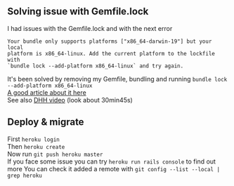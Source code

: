 
## Solving issue with Gemfile.lock
I had issues with the Gemfile.lock and with the next error
```
Your bundle only supports platforms ["x86_64-darwin-19"] but your local
platform is x86_64-linux. Add the current platform to the lockfile with
`bundle lock --add-platform x86_64-linux` and try again.
```

It's been solved by removing my Gemfile, bundling and running `bundle lock --add-platform x86_64-linux` \
[A good article about it here](https://www.moncefbelyamani.com/understanding-the-gemfile-lock-file/) \
See also [DHH video](https://youtu.be/mpWFrUwAN88) (look about 30min45s)

## Deploy & migrate

First `heroku login` \
Then `heroku create` \
Now run `git push heroku master` \
If you face some issue you can try `heroku run rails console` to find out more
You can check it added a remote with `git config --list --local | grep heroku`
